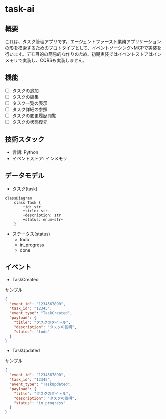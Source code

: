 # task-ai

## 概要

これは、タスク管理アプリです。エージェントファースト業務アプリケーションの形を模索するためのプロトタイプとして、イベントソーシング×MCPで実装を行います。デモ目的の簡易的な作りのため、初期実装ではイベントストアはインメモリで実装し、CQRSも実装しません。

## 機能

- [ ] タスクの追加
- [ ] タスクの編集
- [ ] タスク一覧の表示
- [ ] タスク詳細の参照
- [ ] タスクの変更履歴閲覧
- [ ] タスクの状態復元

## 技術スタック

- 言語: Python
- イベントストア: インメモリ

## データモデル

- タスク(task)

```mermaid
classDiagram
    class Task {
        +id: str
        +title: str
        +description: str
        +status: enum~str~
    }
```

- ステータス(status)
  - todo
  - in_progress
  - done

## イベント

- TaskCreated

サンプル
```json
{
  "event_id": "1234567890",
  "task_id": "12345",
  "event_type": "TaskCreated",
  "payload": {
    "title": "タスクのタイトル",
    "description": "タスクの説明",
    "status": "todo"
  }
}
```

- TaskUpdated

サンプル
```json
{
  "event_id": "1234567890",
  "task_id": "12345",
  "event_type": "TaskUpdated",
  "payload": {
    "title": "タスクのタイトル",
    "description": "タスクの説明",
    "status": "in_progress"
  }
}
```

